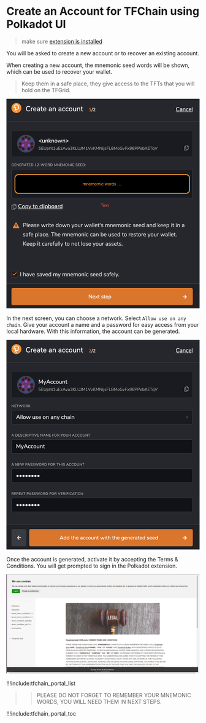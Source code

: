 
# Create an Account for TFChain using Polkadot UI

> make sure [extension is installed](tfchain_portal_polkadot_widget)

You will be asked to create a new account or to recover an existing account.

When creating a new account, the mnemonic seed words will be shown, which can be used to recover your wallet.

> Keep them in a safe place, they give access to the TFTs that you will hold on the TFGrid.

![ ](../img/dashboard_portal_create_account_1.png ':size=400')

In the next screen, you can choose a network. Select `Allow use on any chain`. Give your account a name and a password for easy access from your local hardware. With this information, the account can be generated.

![ ](../img/dashboard_portal_create_account_2.png ':size=400')

Once the account is generated, activate it by accepting the Terms & Conditions. You will get prompted to sign in the Polkadot extension.

![ ](../img/dashboard_portal_terms_conditions.png ':size=600')

!!!include:tfchain_portal_list

>> PLEASE DO NOT FORGET TO REMEMBER YOUR MNEMONIC WORDS, YOU WILL NEED THEM IN NEXT STEPS.

!!!include:tfchain_portal_toc

